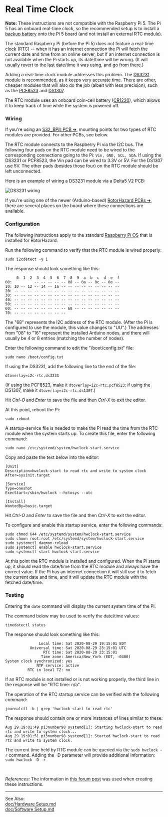# Real Time Clock

**Note:** These instructions are not compatible with the Raspberry Pi 5. The Pi 5 has an onboard real-time clock, so the recommended setup is to install a [backup battery](https://www.raspberrypi.com/documentation/computers/raspberry-pi-5.html#adding-a-backup-battery) onto the Pi 5 board (and not install an external RTC module). 

The standard Raspberry Pi (before the Pi 5) does not feature a real-time clock (RTC) -- when it has an internet connection the Pi will fetch the current date and time from an online server, but if an internet connection is not available when the Pi starts up, its date/time will be wrong.  (It will usually revert to the last date/time it was using, and go from there.)

Adding a real-time clock module addresses this problem.  The [DS3231](https://www.adafruit.com/product/3013) module is recommended, as it keeps very accurate time.  There are other, cheaper modules that will also do the job (albeit with less precision), such as the [PCF8523](https://www.adafruit.com/product/3295) and [DS1307](https://www.adafruit.com/product/3296).

The RTC module uses an onboard coin-cell battery ([CR1220](https://www.adafruit.com/product/380)), which allows it to keep track of time while the system is powered off.

### Wiring

If you're using an [S32_BPill PCB &#10132;&#xFE0E;](https://github.com/RotorHazard/RotorHazard/tree/main/resources/S32_BPill_PCB/README.md), mounting points for two types of RTC modules are provided. For other PCBs, see below.

The RTC module connects to the Raspberry Pi via the I2C bus.  The following four pads on the RTC module need to be wired to the corresponding connections going to the Pi:  `Vin, GND, SCL, SDA`.  If using the DS3231 or PCF8523, the Vin pad can be wired to 3.3V or 5V.  For the DS1307 use 5V.  The other pads (besides those four) on the RTC module should be left unconnected.

Here is an example of wiring a DS3231 module via a Delta5 V2 PCB:

![DS3231 wiring](../img/RH_DS3231_D5PCB.jpg)

If you're using one of the newer (Arduino-based) [RotorHazard PCBs &#10132;&#xFE0E;](https://github.com/RotorHazard/RotorHazard/tree/main/resources/PCB/README.md), there are several places on the board where these connections are available.

### Configuration

The following instructions apply to the standard [Raspberry Pi OS](https://www.raspberrypi.org/downloads/raspberry-pi-os) that is installed for RotorHazard.

Run the following command to verify that the RTC module is wired properly:
```
sudo i2cdetect -y 1
```
The response should look something like this:
```
     0  1  2  3  4  5  6  7  8  9  a  b  c  d  e  f
00:          -- -- -- -- -- 08 -- 0a -- 0c -- 0e --
10: 10 -- 12 -- 14 -- 16 -- -- -- -- -- -- -- -- --
20: -- -- -- -- -- -- -- -- -- -- -- -- -- -- -- --
30: -- -- -- -- -- -- -- -- -- -- -- -- -- -- -- --
40: -- -- -- -- -- -- -- -- -- -- -- -- -- -- -- --
50: -- -- -- -- -- -- -- -- -- -- -- -- -- -- -- --
60: -- -- -- -- -- -- -- -- 68 -- -- -- -- -- -- --
70: -- -- -- -- -- -- -- --
```
The "68" represents the I2C address of the RTC module.  (After the Pi is configured to use the module, this value changes to "UU".)  The addresses from "08" to "16" represent the installed Arduino nodes, and there will usually be 4 or 8 entries (matching the number of nodes).

Enter the following command to edit the "/boot/config.txt" file:
```
sudo nano /boot/config.txt
```
If using the DS3231, add the following line to the end of the file:
```
dtoverlay=i2c-rtc,ds3231
```
(If using the PCF8523, make it `dtoverlay=i2c-rtc,pcf8523`; if using the DS1307, make it `dtoverlay=i2c-rtc,ds1307`.)

Hit *Ctrl-O* and *Enter* to save the file and then *Ctrl-X* to exit the editor.

At this point, reboot the Pi:
```
sudo reboot
```
A startup-service file is needed to make the Pi read the time from the RTC module when the system starts up.  To create this file, enter the following command:
```
sudo nano /etc/systemd/system/hwclock-start.service
```
Copy and paste the text below into the editor:
```
[Unit]
Description=hwclock-start to read rtc and write to system clock
After=sysinit.target

[Service]
Type=oneshot
ExecStart=/sbin/hwclock --hctosys --utc

[Install]
WantedBy=basic.target
```
Hit *Ctrl-O* and *Enter* to save the file and then *Ctrl-X* to exit the editor.

To configure and enable this startup service, enter the following commands:
```
sudo chmod 644 /etc/systemd/system/hwclock-start.service
sudo chown root:root /etc/systemd/system/hwclock-start.service
sudo systemctl daemon-reload
sudo systemctl enable hwclock-start.service
sudo systemctl start hwclock-start.service
```
At this point the RTC module is installed and configured.  When the Pi starts up, it should read the date/time from the RTC module and always have the correct value.  If the Pi has an internet connection it will still use it to fetch the current date and time, and it will update the RTC module with the fetched date/time.

### Testing

Entering the `date` command will display the current system time of the Pi.

The command below may be used to verify the date/time values:
```
timedatectl status
```
The response should look something like this:
```
               Local time: Sat 2020-08-29 19:15:01 EDT
           Universal time: Sat 2020-08-29 23:15:01 UTC
                 RTC time: Sat 2020-08-29 23:15:01
                Time zone: America/New_York (EDT, -0400)
System clock synchronized: yes
              NTP service: active
          RTC in local TZ: no
```
If an RTC module is not installed or is not working properly, the third line in the response will be "RTC time: n/a".

The operation of the RTC startup service can be verified with the following command:
```
journalctl -b | grep 'hwclock-start to read rtc'
```
The response should contain one or more instances of lines similar to these:
```
Aug 29 19:01:49 pi3number98 systemd[1]: Starting hwclock-start to read rtc and write to system clock...
Aug 29 19:01:51 pi3number98 systemd[1]: Started hwclock-start to read rtc and write to system clock.
```

The current time held by RTC module can be queried via the `sudo hwclock -r` command.  Adding the -D parameter will provide additional information:  `sudo hwclock -D -r`

<br />

*References:*  The information in [this forum post](https://www.raspberrypi.org/forums/viewtopic.php?t=209700#p1572546) was used when creating these instructions.

-----------------------------

See Also:  
[doc/Hardware Setup.md](Hardware%20Setup.md)  
[doc/Software Setup.md](Software%20Setup.md)  
